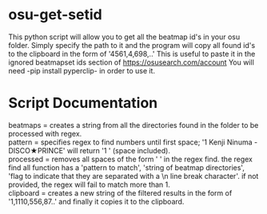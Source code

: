 # osu-get-setid

This python script will allow you to get all the beatmap id's in your osu folder.
Simply specify the path to it and the program will copy all found id's to the clipboard in the form of '4561,4,698,..'
This is useful to paste it in the ignored beatmapset ids section of https://osusearch.com/account
You will need -pip install pyperclip- in order to use it.

# Script Documentation

beatmaps = creates a string from all the directories found in the folder to be processed with regex.  
pattern = specifies regex to find numbers until first space; '1 Kenji Ninuma - DISCO★PRINCE' will return '1 ' (space included).  
processed = removes all spaces of the form ' ' in the regex find. the regex find all function has a 'pattern to match', 'string of beatmap directories',
'flag to indicate that they are separated with a \n line break character'. if not provided, the regex will fail to match more than 1.  
clipboard = creates a new string of the filtered results in the form of '1,1110,556,87..' and finally it copies it to the clipboard.  

